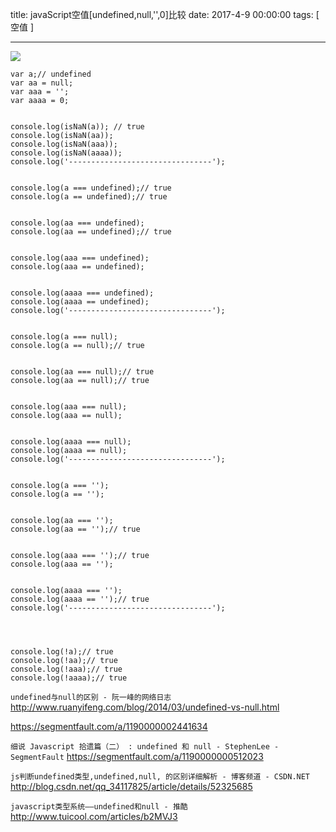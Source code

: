 title: javaScript空值[undefined,null,'',0]比较
date: 2017-4-9 00:00:00
tags: [ 空值 ]


---


![]( https://segmentfault.com/img/bVkpiW)


```
var a;// undefined
var aa = null;
var aaa = '';
var aaaa = 0;


console.log(isNaN(a)); // true
console.log(isNaN(aa));
console.log(isNaN(aaa));
console.log(isNaN(aaaa));
console.log('--------------------------------');


console.log(a === undefined);// true
console.log(a == undefined);// true


console.log(aa === undefined);
console.log(aa == undefined);// true


console.log(aaa === undefined);
console.log(aaa == undefined);


console.log(aaaa === undefined);
console.log(aaaa == undefined);
console.log('--------------------------------');


console.log(a === null);
console.log(a == null);// true


console.log(aa === null);// true
console.log(aa == null);// true


console.log(aaa === null);
console.log(aaa == null);


console.log(aaaa === null);
console.log(aaaa == null);
console.log('--------------------------------');


console.log(a === '');
console.log(a == '');


console.log(aa === '');
console.log(aa == '');// true


console.log(aaa === '');// true
console.log(aaa == '');


console.log(aaaa === '');
console.log(aaaa == '');// true
console.log('--------------------------------');




console.log(!a);// true
console.log(!aa);// true
console.log(!aaa);// true
console.log(!aaaa);// true
```


` undefined与null的区别 - 阮一峰的网络日志 `
http://www.ruanyifeng.com/blog/2014/03/undefined-vs-null.html

https://segmentfault.com/a/1190000002441634


`细说 Javascript 拾遗篇（二） : undefined 和 null - StephenLee - SegmentFault`
https://segmentfault.com/a/1190000000512023


`js判断undefined类型,undefined,null, 的区别详细解析 - 博客频道 - CSDN.NET`
http://blog.csdn.net/qq_34117825/article/details/52325685


`javascript类型系统——undefined和null - 推酷`
http://www.tuicool.com/articles/b2MVJ3

